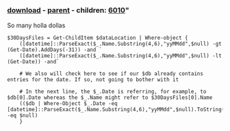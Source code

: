 ﻿---
pid:            6009
parent:         6008
children:       6010
poster:         holladolla
title:          
date:           2015-09-08 19:51:15
format:         posh
---

# 

### [download](6009.ps1) - [parent](6008.md) - children: [6010](6010.md)"

So many holla dollas

```posh
$30DaysFiles = Get-ChildItem $dataLocation | Where-object {
    ([datetime]::ParseExact($_.Name.Substring(4,6),"yyMMdd",$null) -gt (Get-Date).AddDays(-31)) -and `
    ([datetime]::ParseExact($_.Name.Substring(4,6),"yyMMdd",$null) -lt (Get-Date)) -and`
    
    # We also will check here to see if our $db already contains entries for the date. If so, not going to bother with it

    # In the next line, the $_.Date is referring, for example, to $db[0].Date whereas the $_.Name might refer to $30DaysFiles[0].Name
    (($db | Where-Object $_.Date -eq [datetime]::ParseExact($_.Name.Substring(4,6),"yyMMdd",$null).ToString("MM/dd/yyyy")) -eq $null)
    }
```
